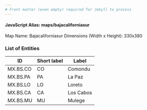 ```yaml
---
# Front matter (even empty) required for Jekyll to process
---
```


#### JavaScript Alias: maps/bajacaliforniasur

Map Name: Bajacaliforniasur
Dimensions (Width x Height): 330x380





### List of Entities

ID | Short label | Label
---|---|---|
MX.BS.CO|CO|Comondu
MX.BS.PA|PA|La Paz
MX.BS.LO|LO|Loreto
MX.BS.CA|CA|Los Cabos
MX.BS.MU|MU|Mulege

